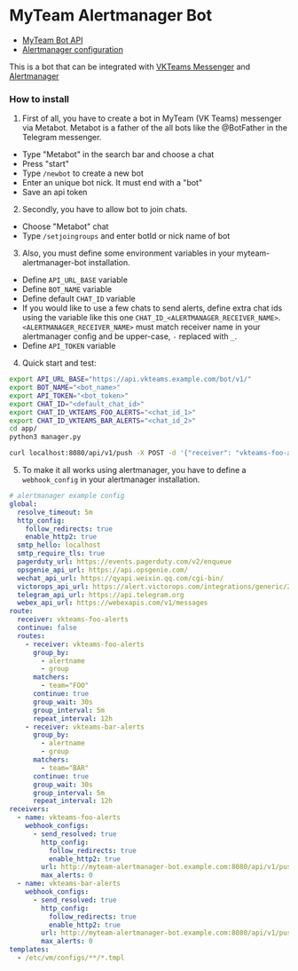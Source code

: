 # MyTeam Alertmanager Bot

- [MyTeam Bot API](https://myteam.mail.ru/botapi/tutorial/)
- [Alertmanager configuration](https://prometheus.io/docs/alerting/latest/configuration/)

This is a bot that can be integrated with [VKTeams Messenger](https://teams.vk.com/) and [Alertmanager](https://prometheus.io/docs/alerting/latest/alertmanager/)

### How to install

1. First of all, you have to create a bot in MyTeam (VK Teams) messenger via Metabot. Metabot is a father of the all bots like the @BotFather in the Telegram messenger.
- Type "Metabot" in the search bar and choose a chat
- Press "start"
- Type `/newbot` to create a new bot
- Enter an unique bot nick. It must end with a "bot"
- Save an api token

2. Secondly, you have to allow bot to join chats.
- Choose "Metabot" chat
- Type `/setjoingroups` and enter botId or nick name of bot

3. Also, you must define some environment variables in your myteam-alertmanager-bot installation.
- Define `API_URL_BASE` variable
- Define `BOT_NAME` variable
- Define default `CHAT_ID` variable
- If you would like to use a few chats to send alerts, define extra chat ids using the variable like this one `CHAT_ID_<ALERTMANAGER_RECEIVER_NAME>`. `<ALERTMANAGER_RECEIVER_NAME>` must match receiver name in your alertmanager config and be upper-case, `-` replaced with `_`.
- Define `API_TOKEN` variable

4. Quick start and test:

```bash
export API_URL_BASE="https://api.vkteams.example.com/bot/v1/"
export BOT_NAME="<bot_name>"
export API_TOKEN="<bot_token>"
export CHAT_ID="<default_chat_id>"
export CHAT_ID_VKTEAMS_FOO_ALERTS="<chat_id_1>"
export CHAT_ID_VKTEAMS_BAR_ALERTS="<chat_id_2>"
cd app/
python3 manager.py

curl localhost:8080/api/v1/push -X POST -d '{"receiver": "vkteams-foo-alerts", "status": "firing", "alerts": [{"status": "firing", "labels": {"alertgroup": "test", "alertname": "test", "instance": "test", "job": "node-exporter", "prometheus": "monitoring-system/vmagent", "severity": "info"}, "annotations": {"instance": "test", "reference": "", "summary": "test", "value": "test"}, "startsAt": "2022-06-29T11:34:26.055376888Z", "endsAt": "0001-01-01T00:00:00Z", "generatorURL": "http://vmalert-vmalert-7b4dc58787-jzfvn:8080/api/v1/10784142485096446030/2135157705199415880/status", "fingerprint": "767a027249c67bd4"}], "groupLabels": {"alertname": "test"}, "commonLabels": {"alertgroup": "test", "alertname": "test", "instance": "test", "job": "node-exporter", "prometheus": "monitoring-system/vmagent", "severity": "info"}, "commonAnnotations": {"instance": "test", "reference": "", "summary": "test", "value": "test"}}' -H 'Content-Type: application/json' -v
```
5. To make it all works using alertmanager, you have to define a `webhook_config` in your alertmanager installation.
```yaml
# alertmanager example config
global:
  resolve_timeout: 5m
  http_config:
    follow_redirects: true
    enable_http2: true
  smtp_hello: localhost
  smtp_require_tls: true
  pagerduty_url: https://events.pagerduty.com/v2/enqueue
  opsgenie_api_url: https://api.opsgenie.com/
  wechat_api_url: https://qyapi.weixin.qq.com/cgi-bin/
  victorops_api_url: https://alert.victorops.com/integrations/generic/20131114/alert/
  telegram_api_url: https://api.telegram.org
  webex_api_url: https://webexapis.com/v1/messages
route:
  receiver: vkteams-foo-alerts
  continue: false
  routes:
    - receiver: vkteams-foo-alerts
      group_by:
        - alertname
        - group
      matchers:
        - team="FOO"
      continue: true
      group_wait: 30s
      group_interval: 5m
      repeat_interval: 12h
    - receiver: vkteams-bar-alerts
      group_by:
        - alertname
        - group
      matchers:
        - team="BAR"
      continue: true
      group_wait: 30s
      group_interval: 5m
      repeat_interval: 12h
receivers:
  - name: vkteams-foo-alerts
    webhook_configs:
      - send_resolved: true
        http_config:
          follow_redirects: true
          enable_http2: true
        url: http://myteam-alertmanager-bot.example.com:8080/api/v1/push
        max_alerts: 0
  - name: vkteams-bar-alerts
    webhook_configs:
      - send_resolved: true
        http_config:
          follow_redirects: true
          enable_http2: true
        url: http://myteam-alertmanager-bot.example.com:8080/api/v1/push
        max_alerts: 0
templates:
  - /etc/vm/configs/**/*.tmpl
```

